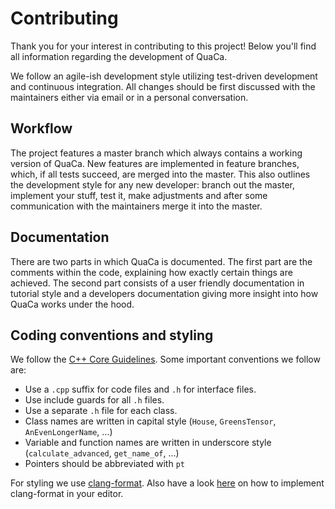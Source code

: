 # Contributing

Thank you for your interest in contributing to this project!
Below you'll find all information regarding the development of QuaCa.

We follow an agile-ish development style utilizing test-driven development and continuous integration.
All changes should be first discussed with the maintainers either via email or in a personal conversation.

## Workflow
The project features a master branch which always contains a working version of QuaCa.
New features are implemented in feature branches, which, if all tests succeed, are merged into the master.
This also outlines the development style for any new developer: branch out the master, implement your stuff, test it, make adjustments and after some communication with the maintainers merge it into the master.

## Documentation
There are two parts in which QuaCa is documented.
The first part are the comments within the code, explaining how exactly certain things are achieved.
The second part consists of a user friendly documentation in tutorial style and a developers documentation giving more insight into how QuaCa works under the hood.

## Coding conventions and styling
We follow the [C++ Core Guidelines](https://isocpp.github.io/CppCoreGuidelines/CppCoreGuidelines).
Some important conventions we follow are:
* Use a `.cpp` suffix for code files and `.h` for interface files.
* Use include guards for all `.h` files.
* Use a separate `.h` file for each class.
* Class names are written in capital style (`House`, `GreensTensor`, `AnEvenLongerName`, ...)
* Variable and function names are written in underscore style (`calculate_advanced`, `get_name_of`, ...)
* Pointers should be abbreviated with `pt`

For styling we use [clang-format](https://clang.llvm.org/docs/ClangFormat.html).
Also have a look [here](https://electronjs.org/docs/development/clang-format) on how to implement clang-format in your editor.
